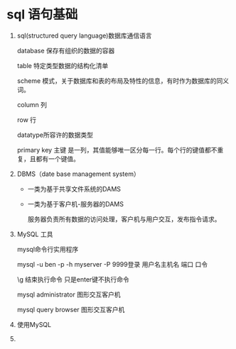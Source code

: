 # sql 语句基础

1. sql(structured query language)数据库通信语言

   database 保存有组织的数据的容器

   table 特定类型数据的结构化清单

   scheme 模式，关于数据库和表的布局及特性的信息，有时作为数据库的同义词。

   column 列

   row 行

   datatype所容许的数据类型

   primary key 主键  是一列，其值能够唯一区分每一行。每个行的键值都不重复，且都有一个键值。

2. DBMS（date base management system）

   - 一类为基于共享文件系统的DAMS

   - 一类为基于客户机-服务器的DAMS

     服务器负责所有数据的访问处理，客户机与用户交互，发布指令请求。

3. MySQL 工具

   mysql命令行实用程序

   mysql -u ben -p -h myserver -P 9999登录  用户名主机名 端口 口令

   \g 结束执行命令  只是enter键不执行命令

   mysql administrator 图形交互客户机

   mysql query browser 图形交互客户机

4. 使用MySQL
5. 









